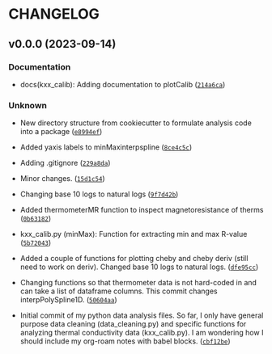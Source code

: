 # CHANGELOG



## v0.0.0 (2023-09-14)

### Documentation

* docs(kxx_calib): Adding documentation to plotCalib ([`214a6ca`](https://github.com/vikramnn/python-data-analysis/commit/214a6ca74e08d437b5bf1dc91ca4c2f3b8a134d4))

### Unknown

* New directory structure from cookiecutter to formulate analysis code
into a package ([`e8994ef`](https://github.com/vikramnn/python-data-analysis/commit/e8994ef95cf0d1e795a4ee6a5caf5ff453a71d90))

* Added yaxis labels to minMaxinterpspline ([`8ce4c5c`](https://github.com/vikramnn/python-data-analysis/commit/8ce4c5c6ec08d2ef11c7f4fb24b6bf41b9984e2b))

* Adding .gitignore ([`229a8da`](https://github.com/vikramnn/python-data-analysis/commit/229a8da2bc9ebadd5e630fb1c7c4f65ef4c21b92))

* Minor changes. ([`15d1c54`](https://github.com/vikramnn/python-data-analysis/commit/15d1c54965f5dde9bbe406d45a21ae86c1c5d126))

* Changing base 10 logs to natural logs ([`9f7d42b`](https://github.com/vikramnn/python-data-analysis/commit/9f7d42b7487bac2672ecbf2407357e1f17b5d99c))

* Added thermometerMR function to inspect magnetoresistance of therms ([`0b63182`](https://github.com/vikramnn/python-data-analysis/commit/0b63182e004728360d03dc80a2356adcbcfacf6f))

* kxx_calib.py (minMax): Function for extracting min and max R-value ([`5b72043`](https://github.com/vikramnn/python-data-analysis/commit/5b720438de262eaeaf8cf4cb6e983df5eb814452))

* Added a couple of functions for plotting cheby and cheby deriv (still need to work on deriv). Changed base 10 logs to natural logs. ([`dfe95cc`](https://github.com/vikramnn/python-data-analysis/commit/dfe95cc4d78b43110c1e21eb36242cd00116b9b3))

* Changing functions so that thermometer data is not hard-coded in and can take a list of dataframe columns. This commit changes interpPolySpline1D. ([`50604aa`](https://github.com/vikramnn/python-data-analysis/commit/50604aa2cbd0630fa8279aebb81f49de3dcf7b38))

* Initial commit of my python data analysis files. So far, I only have general purpose data cleaning (data_cleaning.py) and specific functions for analyzing thermal conductivity data (kxx_calib.py). I am wondering how I should include my org-roam notes with babel blocks. ([`cbf12be`](https://github.com/vikramnn/python-data-analysis/commit/cbf12be73b9d0cf6fb6194f180e21ec25450404d))
